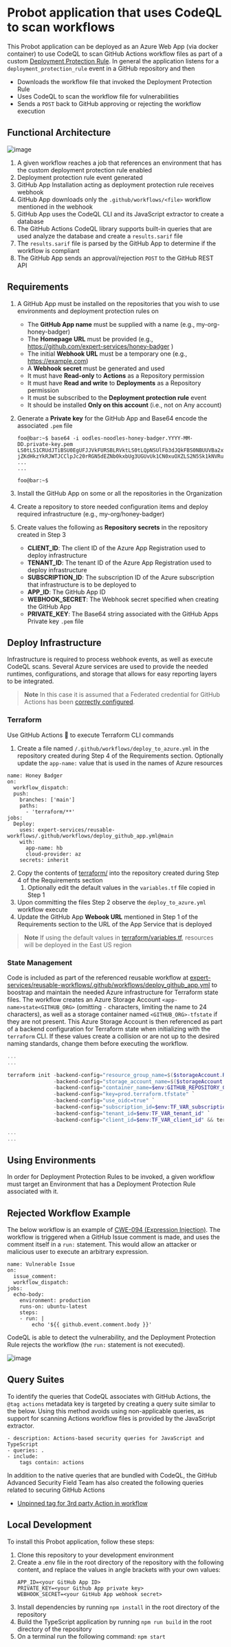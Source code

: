 # Probot application that uses CodeQL to scan workflows
This Probot application can be deployed as an Azure Web App (via docker container) to use CodeQL to scan GitHub Actions workflow files as part of a custom [Deployment Protection Rule](https://docs.github.com/en/actions/deployment/protecting-deployments/creating-custom-deployment-protection-rules). In general the application listens for a `deployment_protection_rule` event in a GitHub repository and then
  * Downloads the workflow file that invoked the Deployment Protection Rule 
  * Uses CodeQL to scan the workflow file for vulnerabilities
  * Sends a `POST` back to GitHub approving or rejecting the workflow execution

## Functional Architecture
![image](https://github.com/expert-services/honey-badger/assets/107562400/db6bebcb-ef57-48ff-8a40-785cf020edf8)

1. A given workflow reaches a job that references an environment that has the custom deployment protection rule enabled
2. Deployment protection rule event generated
3. GitHub App Installation acting as deployment protection rule receives webhook
4. GitHub App downloads only the `.github/workflows/<file>` workflow mentioned in the webhook
5. GitHub App uses the CodeQL CLI and its JavaScript extractor to create a database
6. The GitHub Actions CodeQL library supports built-in queries that are used analyze the database and create a `results.sarif` file
7. The `results.sarif` file is parsed by the GitHub App to determine if the workflow is compliant
8. The GitHub App sends an approval/rejection `POST` to the GitHub REST API

## Requirements
1. A GitHub App must be installed on the repositories that you wish to use environments and deployment protection rules on
     - The **GitHub App name** must be supplied with a name (e.g., my-org-honey-badger)
     - The **Homepage URL** must be provided (e.g., https://github.com/expert-services/honey-badger )
     - The initial **Webhook URL** must be a temporary one (e.g., https://example.com)
     - A **Webhook secret** must be generated and used
     - It must have **Read-only** to **Actions** as a Repository permission
     - It must have **Read and write** to **Deployments** as a Repository permission
     - It must be subscribed to the **Deployment protection rule** event
     - It should be installed **Only on this account** (i.e., not on Any account)
2. Generate a **Private key** for the GitHub App and Base64 encode the associated `.pem` file

    ```console
    foo@bar:~$ base64 -i oodles-noodles-honey-badger.YYYY-MM-DD.private-key.pem
    LS0tLS1CRUdJTiBSU0EgUFJJVkFURSBLRVktLS0tLQpNSUlFb3dJQkFBS0NBUUVBa2xwaVlUdEZQbG5kdWdySDNOcGlvaGNZN1ZwNTlYMkhGTjJXM
    jZKdHkzYkRJWTJCClpJc20rRGN5dEZNb0kxbUg3UGUvUk1CN0xuOXZLS2N5Sk1kNVRuakxwUTBZWGdCOFRlQzdTa2tHNFB3alZKWlEKK1RlN3hiQU
    ...
    ...

    foo@bar:~$
    ```
3. Install the GitHub App on some or all the repositories in the Organization
4. Create a repository to store needed configuration items and deploy required infrastructure (e.g., my-org/honey-badger)
5. Create values the following as **Repository secrets** in the repository created in Step 3
     - **CLIENT_ID**: The client ID of the Azure App Registration used to deploy infrastructure
     - **TENANT_ID**: The tenant ID of the Azure App Registration used to deploy infrastructure
     - **SUBSCRIPTION_ID**: The subscription ID of the Azure subscription that infrastructure is to be deployed to
     - **APP_ID**: The GitHub App ID
     - **WEBHOOK_SECRET**: The Webhook secret specified when creating the GitHub App
     - **PRIVATE_KEY**: The Base64 string associated with the GitHub Apps Private key `.pem` file

## Deploy Infrastructure 
Infrastructure is required to process webhook events, as well as execute CodeQL scans. Several Azure services are used to provide the needed runtimes, configurations, and storage that allows for easy reporting layers to be integrated.

> **Note**
> In this case it is assumed that a Federated credential for GitHub Actions has been [correctly configured](https://github.com/marketplace/actions/azure-login#configure-a-federated-credential-to-use-oidc-based-authentication).

### Terraform
Use GitHub Actions 🚀 to execute Terraform CLI commands 

1. Create a file named `/.github/workflows/deploy_to_azure.yml` in the repository created during Step 4 of the Requirements section. Optionally update the `app-name:` value that is used in the names of Azure resources

```
name: Honey Badger
on:
  workflow_dispatch:
  push:
    branches: ['main']
    paths:
      - 'terraform/**'
jobs:     
  Deploy:
    uses: expert-services/reusable-workflows/.github/workflows/deploy_github_app.yml@main
    with:
      app-name: hb
      cloud-provider: az
    secrets: inherit
```

2. Copy the contents of [terraform/](terraform/) into the repository created during Step 4 of the Requirements section
   1. Optionally edit the default values in the `variables.tf` file copied in Step 1
3. Upon committing the files Step 2 observe the `deploy_to_azure.yml` workflow execute
4. Update the GitHub App **Webook URL** mentioned in Step 1 of the Requirements section to the URL of the App Service that is deployed

> **Note**
> If using the default values in [terraform/variables.tf](terraform/variables.tf), resources will be deployed in the East US region

### State Management
Code is included as part of the referenced reusable workflow at  [expert-services/reusable-workflows/.github/workflows/deploy_github_app.yml](https://github.com/expert-services/reusable-workflows/blob/main/.github/workflows/deploy_github_app.yml) to boostrap and maintain the needed Azure infrastructure for Terraform state files. The workflow creates an Azure Storage Account `<app-name>state<GITHUB_ORG>` (omitting `-` characters, limiting the name to 24 characters), as well as a storage container named `<GITHUB_ORG>-tfstate` if they are not present. This Azure Storage Account is then referenced as part of a backend configuration for Terraform state when initializing with the `terraform` CLI. If these values create a collision or are not up to the desired naming standards, change them before executing the workflow.

```powershell 
...
...

terraform init -backend-config="resource_group_name=$($storageAccount.ResourceGroupName)" `
               -backend-config="storage_account_name=$($storageAccount.StorageAccountName)" `
               -backend-config="container_name=$env:GITHUB_REPOSITORY_OWNER-tfstate" `
               -backend-config="key=prod.terraform.tfstate" `
               -backend-config="use_oidc=true" `
               -backend-config="subscription_id=$env:TF_VAR_subscription_id" `
               -backend-config="tenant_id=$env:TF_VAR_tenant_id" `
               -backend-config="client_id=$env:TF_VAR_client_id" && terraform plan -out out.tfplan && terraform apply -auto-approve out.tfplan

...
...
```

## Using Environments
In order for Deployment Protection Rules to be invoked, a given workflow must target an Environment that has a Deployment Protection Rule associated with it. 

## Rejected Workflow Example
The below workflow is an example of [CWE-094 (Expression Injection)](https://github.com/github/codeql/blob/main/javascript/ql/src/Security/CWE-094/ExpressionInjection.ql). The workflow is triggered when a GitHub Issue comment is made, and uses the comment itself in a `run:` statement. This would allow an attacker or malicious user to execute an arbitrary expression.

```
name: Vulnerable Issue
on: 
  issue_comment:
  workflow_dispatch:
jobs:
  echo-body:
    environment: production
    runs-on: ubuntu-latest
    steps:
    - run: |
        echo '${{ github.event.comment.body }}'
```

CodeQL is able to detect the vulnerability, and the Deployment Protection Rule rejects the workflow (the `run:` statement is not executed).

![image](https://github.com/expert-services/honey-badger/assets/107562400/1dec51d8-1781-4e75-9ea7-c355bea79609)

## Query Suites
To identify the queries that CodeQL associates with GitHub Actions, the `@tag actions` metadata key is targeted by creating a query suite similar to the below. Using this method avoids using non-applicable queries, as support for scanning Actions workflow files is provided by the JavaScript extractor.   

```
- description: Actions-based security queries for JavaScript and TypeScript
- queries: .
- include:
    tags contain: actions
```

In addition to the native queries that are bundled with CodeQL, the GitHub Advanced Security Field Team has also created the following queries related to securing GitHub Actions
- [Unpinned tag for 3rd party Action in workflow](https://github.com/advanced-security/codeql-queries/blob/main/javascript/CWE-829/UnpinnedActionsTag.md)

## Local Development
To install this Probot application, follow these steps:
1. Clone this repository to your development environment
2. Create a .env file in the root directory of the repository with the following content, and replace the values in angle brackets with your own values:
    ```
    APP_ID=<your GitHub App ID> 
    PRIVATE_KEY=<your Github App private key>
    WEBHOOK_SECRET=<your GitHub App webhook secret>
    ```
3. Install dependencies by running `npm install` in the root directory of the repository
4. Build the TypeScript application by running `npm run build` in the root directory of the repository
5. On a terminal run the following command: `npm start`
